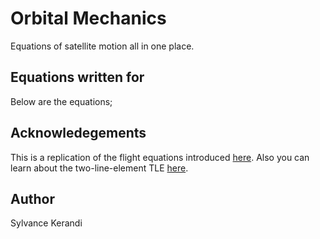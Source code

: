 # Orbital Mechanics
Equations of satellite motion all in one place.

## Equations written for
Below are the equations;

## Acknowledegements
This is a replication of the flight equations introduced [here](http://www.braeunig.us/space/orbmech.htm).
Also you can learn about the two-line-element TLE [here](http://www.stltracker.com/resources/tle).

## Author
Sylvance Kerandi
